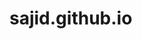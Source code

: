 # sajid.github.io
<script
  src="https://cdn.tinytalk.ai/latest/tiny-talk-sdk.min.umd.js"
  data-tiny-bot-id="3420fea1-a5d5-482a-b1a9-3e0f9766fbe4"
  defer
></script>
